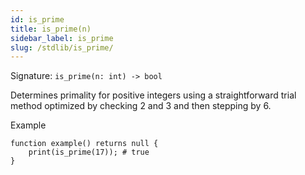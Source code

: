 ```yaml
---
id: is_prime
title: is_prime(n)
sidebar_label: is_prime
slug: /stdlib/is_prime/
---
```


Signature: `is_prime(n: int) -> bool`

Determines primality for positive integers using a straightforward
trial method optimized by checking 2 and 3 and then stepping by 6.

Example

```clyp
function example() returns null {
    print(is_prime(17)); # true
}
```
